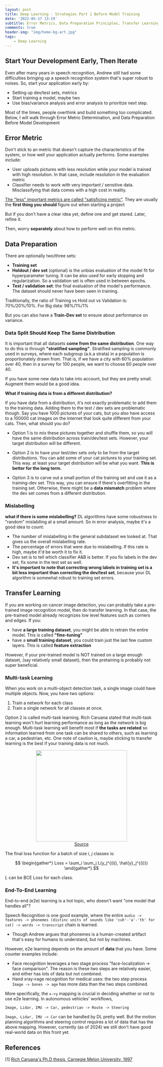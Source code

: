 ```yaml
---
layout: post
title: Deep Learning - Strategies Part 1 Before Model Training
date: '2022-05-17 13:19'
subtitle: Error Metrics, Data Preparation Principles, Transfer Learning, Multi-Task Learning
comments: true
header-img: "img/home-bg-art.jpg"
tags:
    - Deep Learning
---
```


## Start Your Development Early, Then Iterate

Even after many years in speech recognition, Andrew still had some difficulties bringing up a speech recognition system that's super robust to noises. So, start your application early by:

- Setting up dev/test sets, metrics
- Start training a model, maybe two
- Use bias/variance analysis and error analysis to prioritize next step.

Most of the times, people overthink and build something too complicated. Below, I will walk through Error Metric Determination, and Data Preparation Before Model Development

## Error Metric

Don't stick to an metric that doesn't capture the characteristics of the system, or how well your application actually performs. Some examples include:

- User uploads pictures with less resolution while your model is trained with high resolution. In that case, include resolution in the evaluation metric
- Classifier needs to work with very important / sensitive data. Misclassifying that data comes with a high cost in reality.

[The "less" important metrics are called "satisficing metric"](./2022-02-15-deep-learning-performance-metrics.markdown). They are usually the **first thing you should** figure out when starting a project

But if you don't have a clear idea yet, define one and get stared. Later, refine it.

Then, worry **separately** about how to perform well on this metric.

## Data Preparation

There are optionally two/three sets:

- **Training set**
- **Holdout / dev set** (optional) is the unbias evaluation of the model fit for hyperparameter tuning. It can be also used for early stopping and regularization. So a validation set is often used in between epochs.
- **Test / validation set**: the final evaluation of the model's performance. The dataset should never have been seen in training.

Traditionally, the ratio of Training vs Hold out vs Validation is: 70%/20%/10%. For Big data: 98%/1%/1%

But you can also have a **Train-Dev set** to ensure about performance on variance.

### Data Split Should Keep The Same Distribution

It is important that all datasets **come from the same distribution**. One way to do this is through **"stratified sampling"**. Stratified sampling is commonly used in surveys, where each subgroup (a.k.a strata) in a population is proportionately drawn from. That is, if we have a city with 60% population over 40, then in a survey for 100 people, we want to choose 60 people over 40.

If you have some new data to take into account, but they are pretty small. Augment them would be a good idea.

**What if training data is from a different distribution?**

If you have data from a distribution, it's not exactly problematic to add them to the training data. Adding them to the test / dev sets are problematic though.
Say you have 1000 pictures of your cats, but you also have access to a 100000 cat images on the internet that look quite different from your cats. Then, what should you do?

- Option 1 is to mix these pictures together and shuffle them, so you will have the same distribution across train/dev/test sets. However, your target distribution will be different.

- Option 2 is to have your test/dev sets only to be from the target distributions. You can add some of your cat pictures to your training set. This way. at least your target distribution will be what you want. **This is better for the long term.**

- Option 3 is to carve out a small portion of the training set and use it as a training-dev set. This way, you can ensure if there's overfitting in the training set. Otherwise, there might be a **data mismatch** problem where the dev set comes from a different distribution.

### Mislabelling

**what if there is some mislabelling?** DL algorithms have some robustness to "random" mislablling at a small amount. So in error analysis, maybe it's a good idea to count:

- The number of mislabelling in the general subdataset we looked at. That gives us the overall mislabelling rate.
- The percentage of errors that were due to mislabelling. If this rate is high, maybe it'd be worth it to fix it.
- Dev set is to tell which classifier A&B is better. If you fix labels in the dev set, fix some in the test set as well.
- **It's important to note that correcting wrong labels in training set is a bit less important than correcting the dev/test set**, because your DL algorithm is somewhat robust to training set errors.

## Transfer Learning

If you are working on cancer image detection, you can probably take a pre-trained image recognition model, then do transfer learning. In that case, the pre-trained model already recognizes low level features such as corners and edges. If you:

- have **a large training dataset**, you might be able to retrain the entire model. This is called **"fine-tuning"**
- have a **small training dataset**, you could train just the last few custom layers. This is called **feature extraction**

However, if your pre-trained model is NOT trained on a large enough dataset, (say relatively small dataset), then the pretaining is probably not super beneficial.

### Multi-task Learning

When you work on a multi-object detection task, a single image could have multiple objects. Now, you have two options:

1. Train a network for each class
2. Train a single network for all classes at once.

Option 2 is called multi-task learning. Rich Caruana stated that multi-task learning won't hurt learning performance as long as the network is big enough. Multi-task learning will benefit most if **the tasks are related** so information learned from one task can be shared to others, such as learning a car, a pedestrian, etc. One note of caution is, maybe sticking to transfer learning is the best if your training data is not much.

<div style="text-align: center;">
<p align="center">
    <figure>
        <img src="https://github.com/user-attachments/assets/9aaabb88-f48a-4266-8e66-e3f1c12f4da4" height="300" alt=""/>
        <figcaption><a href="https://www.geeksforgeeks.org/introduction-to-multi-task-learningmtl-for-deep-learning/">Source</a></figcaption>
    </figure>
</p>
</div>

The final loss function for a batch of size $i$, $j$ classes is:

$$
\begin{gather*}
Loss = \sum_i \sum_j L(y_j^{(i)}, \hat{y}_j^{(i)})
\end{gather*}
$$

$L$ can be BCE Loss for each class.

### End-To-End Learning

End-to-end (e2e) learning is a hot topic, who doesn't want "one model that handles all"?

Speech Recognition is one good example, where the entire `audio -> features -> phonemes (distinc units of sounds like 'cuh'-'a'-'th' for cat) -> words -> transcript` chain is learned.

- Though Andrew argues that phonemes is a human-created artifact that's easy for humans to understand, but not by machines.

However, e2e learning depends on the amount of **data** that you have. Some counter examples include:

- Face recognition leverages a two stage process "face-localization -> face comparison". The reason is these two steps are relatively easier, and either has lots of data but not combined.
- Hand xray->age recognition for medical uses: the two step process `Image -> bones -> age` has more data than the two steps combined.

More specifically, the `x->y` mapping is crucial in deciding whether or not to use e2e learning. In autonomous vehicles' workflows,

```
Image, Lidar, IMU -> Car, pedestrian -> Route -> Steering
```

`Image, Lidar, IMU -> Car` can be handled by DL pretty well. But the motion planning algorithms and steering control requires a lot of data that has the above mapping. However, currently (as of 2024) we still don't have good real-world data on this front yet.

## References

[1] [Rich Caruana's Ph.D thesis, Carnegie Melon University, 1997](http://reports-archive.adm.cs.cmu.edu/anon/1997/CMU-CS-97-203.pdf)
